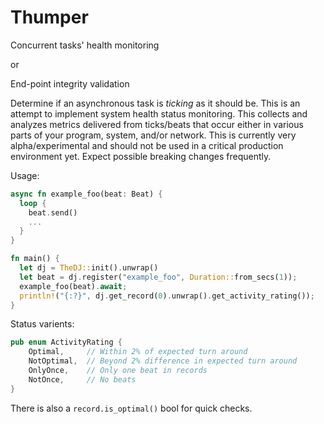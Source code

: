 # Thumper
Concurrent tasks' health monitoring 

or

End-point integrity validation

Determine if an asynchronous task is _ticking_ as it should be. This is an attempt to implement system health status monitoring. This collects and analyzes metrics delivered from ticks/beats that occur either in various parts of your program, system, and/or network. This is currently very alpha/experimental and should not be used in a critical production environment yet. Expect possible breaking changes frequently. 

Usage:
```rust
async fn example_foo(beat: Beat) {
  loop {
    beat.send()
    ...
  }
}

fn main() {
  let dj = TheDJ::init().unwrap()
  let beat = dj.register("example_foo", Duration::from_secs(1));
  example_foo(beat).await;
  println!("{:?}", dj.get_record(0).unwrap().get_activity_rating());
}
```

Status varients:
```rust
pub enum ActivityRating {
    Optimal,     // Within 2% of expected turn around
    NotOptimal,  // Beyond 2% difference in expected turn around
    OnlyOnce,    // Only one beat in records
    NotOnce,     // No beats
}
```
There is also a `record.is_optimal()` bool for quick checks.